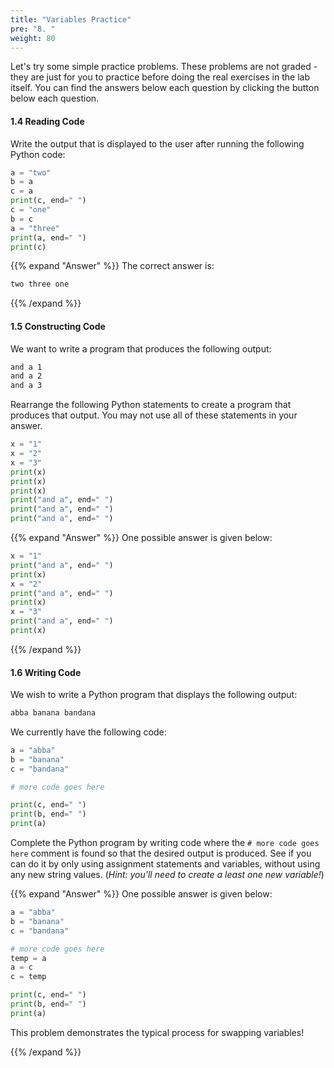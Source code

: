 ```yaml
---
title: "Variables Practice"
pre: "8. "
weight: 80
---
```


Let's try some simple practice problems. These problems are not graded - they are just for you to practice before doing the real exercises in the lab itself. You can find the answers below each question by clicking the button below each question.

#### 1.4 Reading Code

Write the output that is displayed to the user after running the following Python code:

```python
a = "two"
b = a
c = a
print(c, end=" ")
c = "one"
b = c
a = "three"
print(a, end=" ")
print(c)
```

{{% expand "Answer" %}}
The correct answer is:

```tex
two three one
```
{{% /expand %}}

#### 1.5 Constructing Code

We want to write a program that produces the following output:

```tex
and a 1
and a 2
and a 3
```

Rearrange the following Python statements to create a program that produces that output. You may not use all of these statements in your answer.

```python
x = "1"
x = "2"
x = "3"
print(x)
print(x)
print(x)
print("and a", end=" ")
print("and a", end=" ")
print("and a", end=" ")
```

{{% expand "Answer" %}}
One possible answer is given below:

```python
x = "1"
print("and a", end=" ")
print(x)
x = "2"
print("and a", end=" ")
print(x)
x = "3"
print("and a", end=" ")
print(x)
```
{{% /expand %}}

#### 1.6 Writing Code

We wish to write a Python program that displays the following output:

```tex
abba banana bandana
```

We currently have the following code:

```python
a = "abba"
b = "banana"
c = "bandana"

# more code goes here

print(c, end=" ")
print(b, end=" ")
print(a)
```

Complete the Python program by writing code where the `# more code goes here` comment is found so that the desired output is produced. See if you can do it by only using assignment statements and variables, without using any new string values. (_Hint: you'll need to create a least one new variable!_)

{{% expand "Answer" %}}
One possible answer is given below:

```python
a = "abba"
b = "banana"
c = "bandana"

# more code goes here
temp = a
a = c
c = temp

print(c, end=" ")
print(b, end=" ")
print(a)
```

This problem demonstrates the typical process for swapping variables!

{{% /expand %}}
